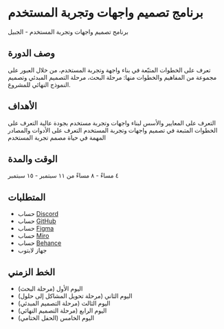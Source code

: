 # برنامج تصميم واجهات وتجربة المستخدم
برنامج تصميم واجهات وتجربة المستخدم - الجبيل


## وصف الدورة 
تعرف على الخطوات المتبّعة في بناء واجهة وتجربة المستخدم، 
من خلال العبور على مجموعة من المفاهيم والخطوات منها:
 مرحلة البحث، مرحلة التصميم المبدئي وتصميم النموذج النهائي للمشروع. 


## الأهداف

التعرف على المعايير والأسس لبناء واجهات وتجربة مستخدم بجودة عالية
التعرف على الخطوات المتبعة في تصميم واجهات وتجربة المستخدم 
التعرف على الأدوات والمصادر المهمة في حياة مصمم تجربة المستخدم 



## الوقت والمدة 
٤ مساءً - ٨ مساءً
من ١١ سبتمبر - ١٥ سبتمبر



## المتطلبات 
- حساب [Discord](https://discord.com/) 
- حساب [GitHub](https://github.com/) 
- حساب [Figma](https://www.figma.com/) 
- حساب [Miro](https://miro.com/) 
- حساب [Behance](https://www.behance.net/) 
- جهاز لابتوب 


## الخط الزمني 
- اليوم الأول (مرحلة البحث)
- اليوم الثاني (مرحلة تحويل المشاكل إلى حلول) 
- اليوم الثالث (مرحلة التصميم المبدئي) 
- اليوم الرابع (مرحلة التصميم النهائي) 
- اليوم الخامس (الحفل الختامي)
